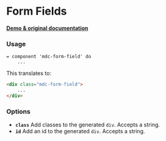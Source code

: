 # Form Fields

**[Demo & original documentation](https://github.com/material-components/material-components-web/tree/master/packages/mdc-form-field)**

### Usage

```haml
= component 'mdc-form-field' do
    ...
```

This translates to:

```html
<div class="mdc-form-field">
    ...
</div>
```

### Options

* **`class`** Add classes to the generated `div`. Accepts a string.
* **`id`** Add an id to the generated `div`. Accepts a string.
